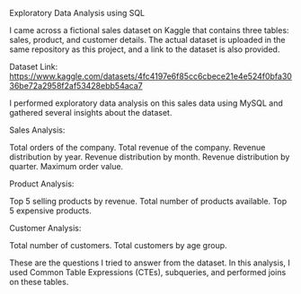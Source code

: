 Exploratory Data Analysis using SQL

I came across a fictional sales dataset on Kaggle that contains three tables: sales, product, and customer details. The actual dataset is uploaded in the same repository as this project, and a link to the dataset is also provided.

Dataset Link: https://www.kaggle.com/datasets/4fc4197e6f85cc6cbece21e4e524f0bfa3036be72a2958f2af53428ebb54aca7

I performed exploratory data analysis on this sales data using MySQL and gathered several insights about the dataset.

Sales Analysis:


Total orders of the company.
Total revenue of the company.
Revenue distribution by year.
Revenue distribution by month.
Revenue distribution by quarter.
Maximum order value.


Product Analysis:


Top 5 selling products by revenue.
Total number of products available.
Top 5 expensive products.


Customer Analysis:


Total number of customers.
Total customers by age group.



These are the questions I tried to answer from the dataset. In this analysis, I used Common Table Expressions (CTEs), subqueries, and performed joins on these tables.
